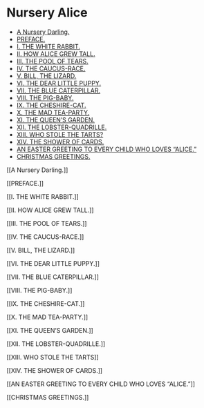# Nursery Alice

- [A Nursery Darling.](E:\GITHUB\pro.alice.smartbook.pro\books\Alice\ORIG\index.html#A%20Nursery%20Darling.)
- [PREFACE.](E:\GITHUB\pro.alice.smartbook.pro\books\Alice\ORIG\index.html#PREFACE.)
- [I. THE WHITE RABBIT.](E:\GITHUB\pro.alice.smartbook.pro\books\Alice\ORIG\index.html#I.%20%20THE%20WHITE%20RABBIT.)
- [II. HOW ALICE GREW TALL.](E:\GITHUB\pro.alice.smartbook.pro\books\Alice\ORIG\index.html#II.%20%20HOW%20ALICE%20GREW%20TALL.)
- [III. THE POOL OF TEARS.](E:\GITHUB\pro.alice.smartbook.pro\books\Alice\ORIG\index.html#III.%20%20THE%20POOL%20OF%20TEARS.)
- [IV. THE CAUCUS-RACE.](E:\GITHUB\pro.alice.smartbook.pro\books\Alice\ORIG\index.html#IV.%20%20THE%20CAUCUS-RACE.)
- [V. BILL, THE LIZARD.](E:\GITHUB\pro.alice.smartbook.pro\books\Alice\ORIG\index.html#V.%20%20BILL,%20THE%20LIZARD.)
- [VI. THE DEAR LITTLE PUPPY.](E:\GITHUB\pro.alice.smartbook.pro\books\Alice\ORIG\index.html#VI.%20%20THE%20DEAR%20LITTLE%20PUPPY.)
- [VII. THE BLUE CATERPILLAR.](E:\GITHUB\pro.alice.smartbook.pro\books\Alice\ORIG\index.html#VII.%20THE%20BLUE%20CATERPILLAR.)
- [VIII. THE PIG-BABY.](E:\GITHUB\pro.alice.smartbook.pro\books\Alice\ORIG\index.html#VIII.%20THE%20PIG-BABY.)
- [IX. THE CHESHIRE-CAT.](E:\GITHUB\pro.alice.smartbook.pro\books\Alice\ORIG\index.html#IX.%20THE%20CHESHIRE-CAT.)
- [X. THE MAD TEA-PARTY.](E:\GITHUB\pro.alice.smartbook.pro\books\Alice\ORIG\index.html#X.%20THE%20MAD%20TEA-PARTY.)
- [XI. THE QUEEN’S GARDEN.](E:\GITHUB\pro.alice.smartbook.pro\books\Alice\ORIG\index.html#XI.%20%20THE%20QUEEN%E2%80%99S%20GARDEN.)
- [XII. THE LOBSTER-QUADRILLE.](E:\GITHUB\pro.alice.smartbook.pro\books\Alice\ORIG\index.html#XII.%20THE%20LOBSTER-QUADRILLE.)
- [XIII. WHO STOLE THE TARTS?](E:\GITHUB\pro.alice.smartbook.pro\books\Alice\ORIG\index.html#XIII.%20WHO%20STOLE%20THE%20TARTS?)
- [XIV. THE SHOWER OF CARDS.](E:\GITHUB\pro.alice.smartbook.pro\books\Alice\ORIG\index.html#XIV.%20THE%20SHOWER%20OF%20CARDS.)
- [AN EASTER GREETING TO EVERY CHILD WHO LOVES “ALICE.”](E:\GITHUB\pro.alice.smartbook.pro\books\Alice\ORIG\index.html#AN%20EASTER%20GREETING%20TO%20EVERY%20CHILD%20WHO%20LOVES%20%E2%80%9CALICE.%E2%80%9D)
- [CHRISTMAS GREETINGS.](E:\GITHUB\pro.alice.smartbook.pro\books\Alice\ORIG\index.html#CHRISTMAS%20GREETINGS.)

[[A Nursery Darling.]]

[[PREFACE.]]

[[I. THE WHITE RABBIT.]]

[[II. HOW ALICE GREW TALL.]]

[[III. THE POOL OF TEARS.]]

[[IV. THE CAUCUS-RACE.]]

[[V. BILL, THE LIZARD.]]

[[VI. THE DEAR LITTLE PUPPY.]]

[[VII. THE BLUE CATERPILLAR.]]

[[VIII. THE PIG-BABY.]]

[[IX. THE CHESHIRE-CAT.]]

[[X. THE MAD TEA-PARTY.]]

[[XI. THE QUEEN’S GARDEN.]]

[[XII. THE LOBSTER-QUADRILLE.]]

[[XIII. WHO STOLE THE TARTS]]

[[XIV. THE SHOWER OF CARDS.]]

[[AN EASTER GREETING TO EVERY CHILD WHO LOVES “ALICE.”]]

[[CHRISTMAS GREETINGS.]]